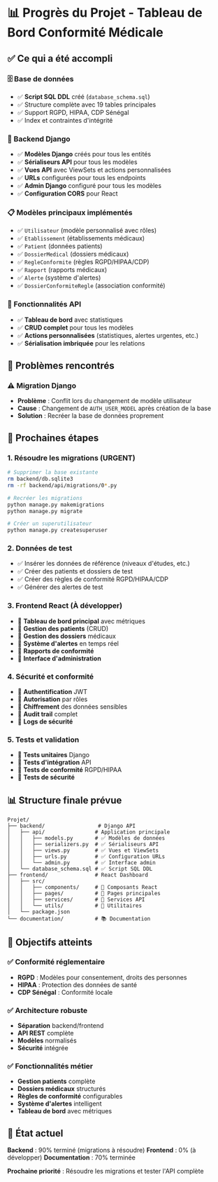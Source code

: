 # 📊 Progrès du Projet - Tableau de Bord Conformité Médicale

## ✅ Ce qui a été accompli

### 🗄️ Base de données
- ✅ **Script SQL DDL** créé (`database_schema.sql`)
- ✅ Structure complète avec 19 tables principales
- ✅ Support RGPD, HIPAA, CDP Sénégal
- ✅ Index et contraintes d'intégrité

### 🔧 Backend Django
- ✅ **Modèles Django** créés pour tous les entités
- ✅ **Sérialiseurs API** pour tous les modèles
- ✅ **Vues API** avec ViewSets et actions personnalisées
- ✅ **URLs** configurées pour tous les endpoints
- ✅ **Admin Django** configuré pour tous les modèles
- ✅ **Configuration CORS** pour React

### 📋 Modèles principaux implémentés
- ✅ `Utilisateur` (modèle personnalisé avec rôles)
- ✅ `Etablissement` (établissements médicaux)
- ✅ `Patient` (données patients)
- ✅ `DossierMedical` (dossiers médicaux)
- ✅ `RegleConformite` (règles RGPD/HIPAA/CDP)
- ✅ `Rapport` (rapports médicaux)
- ✅ `Alerte` (système d'alertes)
- ✅ `DossierConformiteRegle` (association conformité)

### 🎯 Fonctionnalités API
- ✅ **Tableau de bord** avec statistiques
- ✅ **CRUD complet** pour tous les modèles
- ✅ **Actions personnalisées** (statistiques, alertes urgentes, etc.)
- ✅ **Sérialisation imbriquée** pour les relations

## 🚧 Problèmes rencontrés

### ⚠️ Migration Django
- **Problème** : Conflit lors du changement de modèle utilisateur
- **Cause** : Changement de `AUTH_USER_MODEL` après création de la base
- **Solution** : Recréer la base de données proprement

## 🔄 Prochaines étapes

### 1. **Résoudre les migrations** (URGENT)
```bash
# Supprimer la base existante
rm backend/db.sqlite3
rm -rf backend/api/migrations/0*.py

# Recréer les migrations
python manage.py makemigrations
python manage.py migrate

# Créer un superutilisateur
python manage.py createsuperuser
```

### 2. **Données de test**
- ✅ Insérer les données de référence (niveaux d'études, etc.)
- ✅ Créer des patients et dossiers de test
- ✅ Créer des règles de conformité RGPD/HIPAA/CDP
- ✅ Générer des alertes de test

### 3. **Frontend React** (À développer)
- 🔄 **Tableau de bord principal** avec métriques
- 🔄 **Gestion des patients** (CRUD)
- 🔄 **Gestion des dossiers** médicaux
- 🔄 **Système d'alertes** en temps réel
- 🔄 **Rapports de conformité**
- 🔄 **Interface d'administration**

### 4. **Sécurité et conformité**
- 🔄 **Authentification** JWT
- 🔄 **Autorisation** par rôles
- 🔄 **Chiffrement** des données sensibles
- 🔄 **Audit trail** complet
- 🔄 **Logs de sécurité**

### 5. **Tests et validation**
- 🔄 **Tests unitaires** Django
- 🔄 **Tests d'intégration** API
- 🔄 **Tests de conformité** RGPD/HIPAA
- 🔄 **Tests de sécurité**

## 📊 Structure finale prévue

```
Projet/
├── backend/                 # Django API
│   ├── api/                # Application principale
│   │   ├── models.py       # ✅ Modèles de données
│   │   ├── serializers.py  # ✅ Sérialiseurs API
│   │   ├── views.py        # ✅ Vues et ViewSets
│   │   ├── urls.py         # ✅ Configuration URLs
│   │   └── admin.py        # ✅ Interface admin
│   └── database_schema.sql # ✅ Script SQL DDL
├── frontend/               # React Dashboard
│   ├── src/
│   │   ├── components/     # 🔄 Composants React
│   │   ├── pages/          # 🔄 Pages principales
│   │   ├── services/       # 🔄 Services API
│   │   └── utils/          # 🔄 Utilitaires
│   └── package.json
└── documentation/          # 📚 Documentation
```

## 🎯 Objectifs atteints

### ✅ Conformité réglementaire
- **RGPD** : Modèles pour consentement, droits des personnes
- **HIPAA** : Protection des données de santé
- **CDP Sénégal** : Conformité locale

### ✅ Architecture robuste
- **Séparation** backend/frontend
- **API REST** complète
- **Modèles** normalisés
- **Sécurité** intégrée

### ✅ Fonctionnalités métier
- **Gestion patients** complète
- **Dossiers médicaux** structurés
- **Règles de conformité** configurables
- **Système d'alertes** intelligent
- **Tableau de bord** avec métriques

## 🚀 État actuel

**Backend** : 90% terminé (migrations à résoudre)
**Frontend** : 0% (à développer)
**Documentation** : 70% terminée

**Prochaine priorité** : Résoudre les migrations et tester l'API complète 
